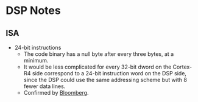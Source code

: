 # DSP Notes

## ISA

* 24-bit instructions
  * The code binary has a null byte after every three bytes, at a minimum.
  * It would be less complicated for every 32-bit dword on the Cortex-R4
    side correspond to a 24-bit instruction word on the DSP side, since the
    DSP could use the same addressing scheme but with 8 fewer data lines.
  * Confirmed by [Bloomberg][Bloomberg].


[Bloomberg]: https://www.bloomberg.com/research/stocks/private/snapshot.asp?privcapid=25110321
